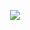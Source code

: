 <p align="center">
  <img src="https://user-images.githubusercontent.com/38252227/206996902-86405597-f5f4-4728-88fe-336c41355972.png">
</p>